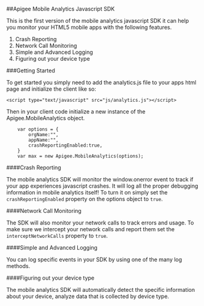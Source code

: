 ##Apigee Mobile Analytics Javascript SDK

This is the first version of the mobile analytics javascript SDK it can help you monitor your HTML5 mobile apps with the following features.

1. Crash Reporting
2. Network Call Monitoring
3. Simple and Advanced Logging
4. Figuring out your device type

###Getting Started

To get started you simply need to add the analytics.js file to your apps html page and initialize the client like so:

    <script type="text/javascript" src="js/analytics.js"></script>

Then in your client code initialize a new instance of the Apigee.MobileAnalytics object.

        var options = {
            orgName:"",
            appName:"",
            crashReportingEnabled:true,
        }
        var max = new Apigee.MobileAnalytics(options);


####Crash Reporting

The mobile analytics SDK will monitor the window.onerror event to track if your app experiences javascript crashes. It will log all the proper debugging information in mobile analytics itself! To turn it on simply set the ```crashReportingEnabled``` property on the options object to ```true```.

####Network Call Monitoring

The SDK will also monitor your network calls to track errors and usage. To make sure we intercept your network calls and report them set the ```interceptNetworkCalls``` property to ```true```.

####Simple and Advanced Logging

You can log specific events in your SDK by using one of the many log methods.

####Figuring out your device type

The mobile analytics SDK will automatically detect the specific information about your device, analyze data that is collected by device type.
